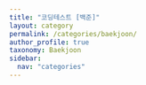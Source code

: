 ```yaml
---
title: "코딩테스트 [백준]"
layout: category
permalink: /categories/baekjoon/
author_profile: true
taxonomy: Baekjoon
sidebar:
  nav: "categories"
---
```

